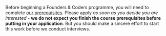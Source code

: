 Before beginning a Founders & Coders programme, you will need to complete [our prerequisites](./prerequisites). Please apply _as soon as you decide you are interested_ - **we do not expect you finish the course prerequisites before putting in your application**. But you should make a sincere effort to start this work before we conduct interviews.

